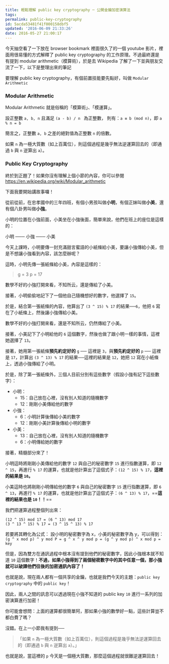 ```yaml
---
title: 輕鬆理解 public key cryptography ─ 公開金鑰加密演算法
tags:
permalink: public-key-cryptography
id: 5acda53481f41f000158dbf5
updated: '2016-06-09 21:33:26'
date: 2016-05-27 21:00:17
---
```


今天抽空看了一下放在 browser bookmark 裡面很久了的一個 youtube 影片，裡面用很易懂的方式解釋了 public key cryptography 的工作原理。不過最終還是有提到 modular arithmetic（模算術），於是去 Wikipedia 了解了一下並與朋友交流了一下，以下是整理出來的筆記

要理解 public key cryptography，有個前置技能要先點好，叫做 `Modular Arithmetic`

### Modular Arithmetic
Modular Arithmetic 就是俗稱的「模算術」、「模運算」。

設正整數 `a, b, n` 且滿足 `(a - b) / n ` 為正整數，
則有：`a ≡ b (mod n)`，即 `a % n = b`

簡言之，正整數 `a, b` 之差的絕對值為正整數 `n` 的倍數。

如果 `n` 為一極大質數（如上百萬位），則這個過程是幾乎無法逆運算回去的（即通過 `b` 與 `n` 逆算出 `a`）。

### Public Key Cryptography
終於到正題了！如果你沒有理解上個小節的內容，你可以參閱 https://en.wikipedia.org/wiki/Modular_arithmetic

下面我要開始講故事囉！

從前從前，在忠孝國中的三年四班，有個小男孩叫做**小明**，有個正妹叫做**小美**，還有個八卦男叫做**小強**。

小明的位置在小強前面，小美坐在小強後面，簡單來說，他們在班上的座位是這樣的：

小明 ─── 小強 ─── 小美

今天上課時，小明要傳一封充滿甜言蜜語的小紙條給小美，要讓小強傳給小美，但是不想讓小強看到內容，該怎麼辦呢？

這時，小明先傳一張紙條給小美，內容是這樣的：

> g = 3
  p = 17

數學不好的小強打開來看，不知所云，還是傳給了小美。

接著，小明偷偷地記下了一個他自己隨機想好的數字，他選擇了 `15`。

於是，結合第一張紙條的內容，他算出了 `(3 ^ 15) % 17` 的結果──`6`，他把 `6` 寫在了小紙條上，然後讓小強傳給小美。

數學不好的小強打開來看，還是不知所云，仍然傳給了小美。

接著，小美記下了小明給他的 `6` 這個數字，然後也做了跟小明一樣的事情，這裡她選擇了 `13`。

接著，她用第一張紙條**預先約定好的** `g` ── 這裡是 `3`，與**預先約定好的** `p` ── 這裡是 `17`，計算出 `(3 ^ 13) % 17` 的結果──這裡的結果是 `12`，她把 `12` 寫在小紙條上，透過小強傳給了小明。

於是，除了第一張紙條外，三個人目前分別有這些數字（假設小強有記下這些數字）：

* 小明：
  * 15：自己放在心裡，沒有別人知道的隨機數字
  * 12：剛剛小美傳給他的數字
* 小強：
  * 6：小明計算後傳給小美的數字
  * 12：剛剛小美計算後傳給小明的數字
* 小美：
  * 13：自己放在心裡，沒有別人知道的隨機數字
  * 6：小明傳給她的數字

接著，精髓部分來了！

小明這時將剛剛小美傳給他的數字 `12` 與自己的秘密數字 `15` 進行指數運算，即 `12 ^ 15`，再進行 `% 17` 的運算，也就是他計算出了這個式子：`(12 ^ 15) % 17`，**這裡的結果是 `10`。**

小美這時也將剛剛小明傳給他的數字 `6` 與自己的秘密數字 `15` 進行指數運算，即 `6 ^ 13`，再進行 `% 17` 的運算，也就是他計算出了這個式子：`(6 ^ 13) % 17`，==**這裡的結果也是 `10`！！**==

我們把運算過程整個列出來：
```
(12 ^ 15) mod 17 = (6 ^ 13) mod 17
(3 ^ 13 ^ 15) % 17 = (3 ^ 15 ^ 13) % 17
```
若要將其轉化為公式：
設小明的秘密數字為 x，小美的秘密數字為 y，可以得到：`(g ^ x mod p) ^ y mod P = g ^ x ^ y mod p = (g ^ y mod p) ^ x mod p = key
`

但是，因為雙方在通訊過程中根本沒有提到他們的秘密數字，因此小強根本就不知道 `10` 這個數字！**不過，如果小強得到了兩個秘密數字中的其中任意一個，那小強就可以破譯他們往後的加密通訊內容了！**

也就是說，現在兩人都有一個共享的金鑰，也就是我們今天的主題：`public key cryptography` 中的 `public key`！

因此，兩人之間的訊息可以透過現在小強不知道的 public key  `10` 進行一系列的加密演算進行加密！

你可能會想問：上面的運算都很簡單阿，那如果小強的數學好一點，這些計算豈不都白費了嗎？

沒錯。在上一小節我有提到──

> 「如果 `n` 為一極大質數（如上百萬位），則這個過程是幾乎無法逆運算回去的（即通過 `b` 與 `n` 逆算出 `a`）。」

也就是說，當這裡的 `p` 今天是一個極大質數，那麼這個過程就很難逆運算回去！
